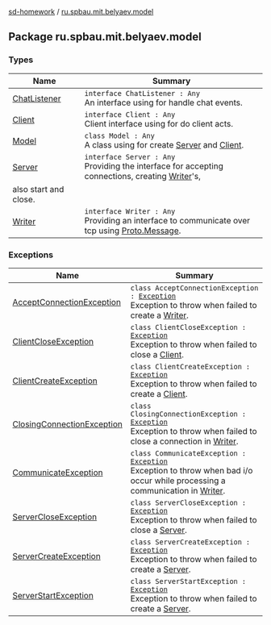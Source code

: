 [sd-homework](../index.md) / [ru.spbau.mit.belyaev.model](.)

## Package ru.spbau.mit.belyaev.model

### Types

| Name | Summary |
|---|---|
| [ChatListener](-chat-listener/index.md) | `interface ChatListener : Any`<br>An interface using for handle chat events. |
| [Client](-client/index.md) | `interface Client : Any`<br>Client interface using for do client acts. |
| [Model](-model/index.md) | `class Model : Any`<br>A class using for create [Server](-server/index.md) and [Client](-client/index.md). |
| [Server](-server/index.md) | `interface Server : Any`<br>Providing the interface for accepting connections, creating [Writer](-writer/index.md)'s,
also start and close. |
| [Writer](-writer/index.md) | `interface Writer : Any`<br>Providing an interface to communicate over tcp using [Proto.Message](#). |

### Exceptions

| Name | Summary |
|---|---|
| [AcceptConnectionException](-accept-connection-exception/index.md) | `class AcceptConnectionException : `[`Exception`](http://docs.oracle.com/javase/6/docs/api/java/lang/Exception.html)<br>Exception to throw when failed to create a [Writer](-writer/index.md). |
| [ClientCloseException](-client-close-exception/index.md) | `class ClientCloseException : `[`Exception`](http://docs.oracle.com/javase/6/docs/api/java/lang/Exception.html)<br>Exception to throw when failed to close a [Client](-client/index.md). |
| [ClientCreateException](-client-create-exception/index.md) | `class ClientCreateException : `[`Exception`](http://docs.oracle.com/javase/6/docs/api/java/lang/Exception.html)<br>Exception to throw when failed to create a [Client](-client/index.md). |
| [ClosingConnectionException](-closing-connection-exception/index.md) | `class ClosingConnectionException : `[`Exception`](http://docs.oracle.com/javase/6/docs/api/java/lang/Exception.html)<br>Exception to throw when failed to close a connection in [Writer](-writer/index.md). |
| [CommunicateException](-communicate-exception/index.md) | `class CommunicateException : `[`Exception`](http://docs.oracle.com/javase/6/docs/api/java/lang/Exception.html)<br>Exception to throw when bad i/o occur while processing a communication in [Writer](-writer/index.md). |
| [ServerCloseException](-server-close-exception/index.md) | `class ServerCloseException : `[`Exception`](http://docs.oracle.com/javase/6/docs/api/java/lang/Exception.html)<br>Exception to throw when failed to close a [Server](-server/index.md). |
| [ServerCreateException](-server-create-exception/index.md) | `class ServerCreateException : `[`Exception`](http://docs.oracle.com/javase/6/docs/api/java/lang/Exception.html)<br>Exception to throw when failed to create a [Server](-server/index.md). |
| [ServerStartException](-server-start-exception/index.md) | `class ServerStartException : `[`Exception`](http://docs.oracle.com/javase/6/docs/api/java/lang/Exception.html)<br>Exception to throw when failed to create a [Server](-server/index.md). |
